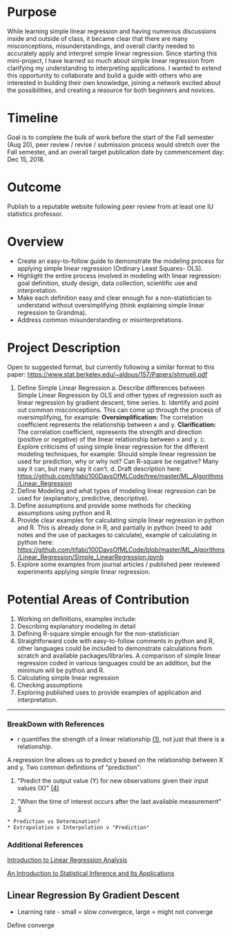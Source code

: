 # Purpose
While learning simple linear regression and having numerous discussions inside and outside of class, it became clear that there are many misconceptions, misunderstandings, and overall clarity needed to accurately apply and interpret simple linear regression. 
Since starting this mini-project, I have learned so much about simple linear regression from clarifying my understanding to interpreting applications. I wanted to extend this opportunity to collaborate and build a guide with others who are interested in building their own knowledge, joining a network excited about the possibilities, and creating a resource for both beginners and novices. 
# Timeline
Goal is to complete the bulk of work before the start of the Fall semester (Aug 20), peer review / revise / submission process would stretch over the Fall semester, and an overall target publication date by commencement day: Dec 15, 2018. 
# Outcome
Publish to a reputable website following peer review from at least one IU statistics professor.
# Overview
*	Create an easy-to-follow guide to demonstrate the modeling process for applying simple linear regression (Ordinary Least Squares- OLS). 
*	Highlight the entire process involved in modeling with linear regression: goal definition, study design, data collection, scientific use and interpretation. 
*	Make each definition easy and clear enough for a non-statistician to understand without oversimplifying (think explaining simple linear regression to Grandma). 
*	Address common misunderstanding or misinterpretations. 
# Project Description
Open to suggested format, but currently following a similar format to this paper: https://www.stat.berkeley.edu/~aldous/157/Papers/shmueli.pdf
1.	Define Simple Linear Regression 
  a.	Describe differences between Simple Linear Regression by OLS and other types of regression such as linear regression by gradient descent, time series. 
  b.	Identify and point out common misconceptions. This can come up through the process of oversimplifying, for example:
__Oversimplification:__ The correlation coefficient represents the relationship between x and y.
__Clarification:__ The correlation coefficient, represents the strength and direction (positive or negative) of the linear relationship between x and y.
  c.	Explore criticisms of using simple linear regression for the different modeling techniques, for example:
  Should simple linear regression be used for prediction, why or why not?
  Can R-square be negative? Many say it can, but many say it can’t.
  d.	Draft description here: https://github.com/tifabi/100DaysOfMLCode/tree/master/ML_Algorithms/Linear_Regression 
2.	Define Modeling and what types of modeling linear regression can be used for (explanatory, predictive, descriptive).
3.	Define assumptions and provide some methods for checking assumptions using python and R. 
4.	Provide clear examples for calculating simple linear regression in python and R. This is already done in R, and partially in python (need to add notes and the use of packages to calculate), example of calculating in python here: https://github.com/tifabi/100DaysOfMLCode/blob/master/ML_Algorithms/Linear_Regression/Simple_LinearRegression.ipynb
5.	Explore some examples from journal articles / published peer reviewed experiments applying simple linear regression.
# Potential Areas of Contribution
1.	Working on definitions, examples include:
  1.	Describing explanatory modeling in detail
  2.	Defining R-square simple enough for the non-statistician
2.	Straightforward code with easy-to-follow comments in python and R, other languages could be included to demonstrate calculations from scratch and available packages/libraries. A comparison of simple linear regression coded in various languages could be an addition, but the minimum will be python and R. 
  1.	Calculating simple linear regression
  2.	Checking assumptions
3.	Exploring published uses to provide examples of application and interpretation.




---

### BreakDown with References

   * r quantifies the strength of a linear relationship [(1)](https://onlinecourses.science.psu.edu/stat501/node/258/), not just that there is a relationship.

A regression line allows us to predict y based on the relationship between X and y. 
Two common definitions of "prediction":

   1. "Predict the output value (Y) for new observations given their input values (X)" [(4)](https://www.stat.berkeley.edu/~aldous/157/Papers/shmueli.pdf)

   2. "When the time of interest occurs after the last available
measurement" [3](http://d1.amobbs.com/bbs_upload782111/files_40/ourdev_647440XLQQDR.pdf)


    * Prediction vs Determination?
    * Extrapolation v Interpolation v "Prediction"


### Additional References
[Introduction to Linear Regression Analysis](https://media.wiley.com/product_data/excerpt/10/04705428/0470542810-66.pdf)

[An Introduction to Statistical Inference and Its Applications](https://shyam.nitk.ac.in/Books/PTA%20Books/Trosset-ProbTheory-n-statistical_inference.pdf)


## Linear Regression By Gradient Descent

* Learning rate - small = slow convergece, large = might not converge

Define converge 


